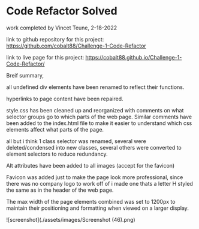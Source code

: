 # Code Refactor Solved

work completed by Vincet Teune, 2-18-2022

link to github repository for this project: https://github.com/cobalt88/Challenge-1-Code-Refactor

link to live page for this project: https://cobalt88.github.io/Challenge-1-Code-Refactor/

Breif summary, 

all undefined div elements have been renamed to reflect their functions. 

hyperlinks to page content have been repaired.

style.css has been cleaned up and reorganized with comments on what selector groups go to which parts of the web page. Similar comments have been added to the index.html file to make it easier to understand which css elements affect what parts of the page.  

all but i think 1 class selector was renamed, several were deleted/condensed into new classes, several others were converted to element selectors to reduce redundancy.

Alt attributes have been added to all images (accept for the favicon)

Favicon was added just to make the page look more professional, since there was no company logo to work off of i made one thats a letter H styled the same as in the header of the web page. 

The max width of the page elements combined was set to 1200px to maintain their positioning and formatting when viewed on a larger display.

![screenshot](./assets/images/Screenshot (46).png) 


